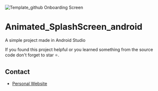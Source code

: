 ![Template_github Onboarding Screen](https://user-images.githubusercontent.com/8580665/97807397-37d2a080-1c3f-11eb-8481-40edd3abe592.png)


# Animated_SplashScreen_android

A simple project made in Android Studio

If you found this project helpful or you learned something from the source code don't forget to star ⭐.


## Contact

- [Personal Website ](https://netoeac.github.io)
